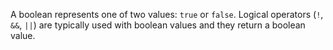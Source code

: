 A boolean represents one of two values: `true` or `false`. Logical operators (`!`, `&&`, `||`) are typically used with boolean values and they return a boolean value.
